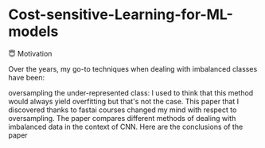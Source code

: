 # Cost-sensitive-Learning-for-ML-models
😇 Motivation

Over the years, my go-to techniques when dealing with imbalanced classes have been:

oversampling the under-represented class: I used to think that this method would always yield overfitting but that's not the case. This paper that I discovered thanks to fastai courses changed my mind with respect to oversampling. The paper compares different methods of dealing with imbalanced data in the context of CNN. Here are the conclusions of the paper
